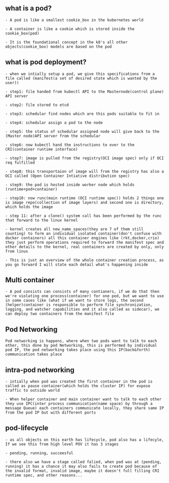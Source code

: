 ## what is a pod?

	- A pod is like a smallest cookie_box in the kubernetes world

	- A container is like a cookie which is stored inside the cookie_box(pod)

	- It is the foundational concept in the k8's all other objects(cookie_box) models are based on the pod
	
	
	
## what is pod deployment?

	- when we intially setup a pod, we give this specifications from a file called (manifest(a set of desired state which is wanted by the user))   
	
	- step1: file handed from kubectl API to the Masternode(control plane) API server
	
	- step2: file stored to etcd
	
	- step3: schedular find nodes which are this pods suitable to fit in
	
	- step4: schedular assign a pod to the node
	
	- step5: the status of schedular assigned node will give back to the (Master node)API server from the schedular
	
	- step6: now kubectl hand the instructions to over to the CRI(container runtime interface) 
	
	- step7: image is pulled from the registry(OCI image spec) only if OCI req fulfilled
	
	- step8: this transportaion of image will from the registry has also a OCI called (Open Container Intiative distribution spec) 
	
	- step9: the pod is hosted inside worker node which holds (runtime+pod+container)
	
	- step10: now runc(main runtime (OCI runtime spec)) holds 2 things one is image repo(collection of image layers) and second one is directory, which holds the image
	
	- step 11: after a clone() system call has been performed by the runc that forward to the linux kernel
	
	- kernel creates all new_name_spaces(they are 7 of them still counting) to form an individual isolated container(don't confuse with docker containers) all this container engines like (rkt,docker,crio) they just perform operations required to forward the manifest spec and other details to the kernel, real containers are created by only, only from linux

	- This is just an overview of the whole container creation process, as you go forward I will state each detail what's happening inside
	
	
	
## Multi container

	- A pod consists can consists of many contianers, if we do that then we're violating one process(container) for one pod, but we want to use in some cases like (what if we want to store logs, the second (helper)container is responsible to perform file synchronization, logging, and watcher capabilities and it also called as sidecar), we can deploy two containers from the manifest file



## Pod Networking

	Pod networking is happens, where when two pods want to talk to each other, this done by pod Networking, this is performed by individual pod IP, the pod networking takes place using this IP(back&forth) communication takes place 
	
	
	
	
## intra-pod networking  
	
	- intially when pod was created the first container in the pod is called as pause container(which holds the cluster IP) for expose traffic to outside world 
	
	- When helper container and main container want to talk to each other they use IPC(inter process communication(name space) by through a message Queue) each containers communicate locally, they share same IP from the pod IP but with different ports
	
	
	
## pod-lifecycle

	- as all objects on this earth has lifecycle, pod also has a lifecyle, If we see this from high level POV it has 3 stages
	
	- pending, running, succeesful
	
	- there also we have a stage called falied, when pod was at (pending, running) it has a chance it may also fails to create pod because of the invalid format, invalid image, maybe it doesn't full filling CRI runtime spec, and other reasons...
	
	


